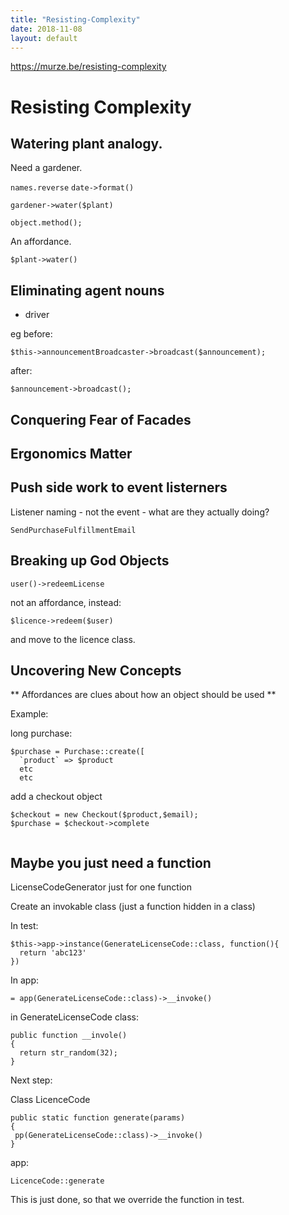 ```yaml
---
title: "Resisting-Complexity"
date: 2018-11-08
layout: default
---
```


https://murze.be/resisting-complexity

# Resisting Complexity

## Watering plant analogy.
Need a gardener.

```names.reverse```
```date->format()```

```gardener->water($plant)```


```object.method();```

An affordance. 

```$plant->water()```

## Eliminating agent nouns
* driver

eg
before:
```
$this->announcementBroadcaster->broadcast($announcement);

```
after:
```
$announcement->broadcast();

```

## Conquering Fear of Facades

## Ergonomics Matter

## Push side work to event listerners
Listener naming - not the event - what are they actually doing?
```
SendPurchaseFulfillmentEmail
```

## Breaking up God Objects
```
user()->redeemLicense
```
not an affordance, instead:
```
$licence->redeem($user)
```
and move to the licence class.

## Uncovering New Concepts

** Affordances are clues about how an object should be used **

Example:

long purchase:

```
$purchase = Purchase::create([
  `product` => $product
  etc
  etc 
```


add a checkout object
```
$checkout = new Checkout($product,$email);
$purchase = $checkout->complete


```

## Maybe you just need a function
LicenseCodeGenerator just for one function

Create an invokable class (just a function hidden in a class)

In test:
```
$this->app->instance(GenerateLicenseCode::class, function(){
  return 'abc123'
})

```

In app:

```
= app(GenerateLicenseCode::class)->__invoke()

```


in GenerateLicenseCode class:
```
public function __invole()
{
  return str_random(32);
}

```

Next step:

Class LicenceCode
```
public static function generate(params)
{
 pp(GenerateLicenseCode::class)->__invoke()
}
```


app:
```
LicenceCode::generate
```

This is just done, so that we override the function in test.








